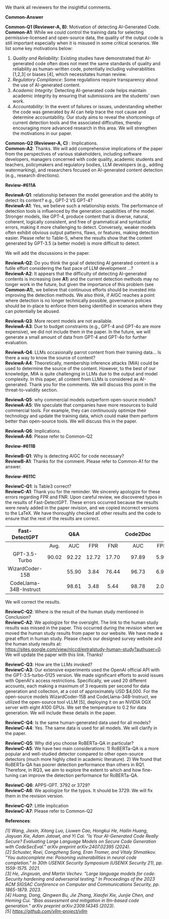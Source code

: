 We thank all reviewers for the insightful comments.

**Common-Answer**

**Common-Q1 (Reviewer-A, B)**: Motivation of detecting AI-Generated Code.\
**Common-A1**: While we could control the training data for selecting permissive-licensed and open-source data, the quality of the output code is still important especially when it is misused in some critical scenarios. We list some key motivations below:

1) *Quality and Reliability*: Existing studies have demonstrated that AI-generated code often does not meet the same standards of quality and reliability as human-written code, potentially including vulnerabilities [1,2,3] or biases [4], which necessitates human review.
2) *Regulatory Compliance*: Some regulations require transparency about the use of AI-generated content.
3) *Academic Integrity*: Detecting AI-generated code helps maintain academic integrity by ensuring that submissions are the students' own work.
4) *Accountability*: In the event of failures or issues, understanding whether the code was generated by AI can help trace the root cause and determine accountability.
Our study aims to reveal the shortcomings of current detection tools and the associated difficulties, thereby encouraging more advanced research in this area.
We will strengthen the motivations in our paper.

**Common-Q2 (Reviewer-A, C)** :  Implications.\
**Common-A2**: Thanks. We will add comprehensive implications of the paper from the perspectives of various stakeholders, including software developers, managers concerned with code quality, academic students and teachers, policymakers and regulatory bodies, LLM developers (e.g., adding watermarking), and researchers focused on AI-generated content detection (e.g., research directions).


**Review-#611A**

**ReviewA-Q1**: relationship between the model generation and the ability to detect its content? e.g., GPT-2 VS GPT-4?\
**ReviewA-A1**:  Yes, we believe such a relationship exists. The performance of detection tools is influenced by the generation capabilities of the model. Stronger models, like GPT-4, produce content that is diverse, natural, coherent, logically consistent, and free of grammatical and syntactical errors, making it more challenging to detect. Conversely, weaker models often exhibit obvious output patterns, flaws, or features, making detection easier. Please refer to Table-5, where the results show that the content generated by GPT-3.5 (a better model) is more difficult to detect.

We will add the discussions in the paper.


**ReviewA-Q2**: Do you think the goal of detecting AI generated content is a futile effort considering the fast pace of LLM development …?\
**ReviewA-A2**:   It appears that the difficulty of detecting AI-generated contents is increasing (see **A1**) and the current detection methods may no longer work in the future, but given the importance of this problem (see **Common-A1**), we believe that continuous efforts should be invested into improving the detection methods. We also think, if AIGC reaches a point where detection is no longer technically possible, governance policies should be in-place to enforce them being identified in scenarios where they can potentially be abused.


**ReviewA-Q3**: More recent models are not available.\
**ReviewA-A3**: Due to budget constraints (e.g., GPT-4 and GPT-4o are more expensive), we did not include them in the paper. In the future, we will generate a small amount of data from GPT-4 and GPT-4o for further evaluation.


**ReviewA-Q4**:  LLMs occasionally parrot content from their training data… Is there a way to know the source of content?\
**ReviewA-A4**:  Theoretically, membership inference attacks (MIA) could be used to determine the source of the content. However, to the best of our knowledge, MIA is quite challenging in LLMs due to the output and model complexity. In this paper, all content from LLMs is considered as AI-generated.
Thank you for the comments. We will discuss this point in the threat-to-validity section.

**ReviewA-Q5**:  why commercial models outperform open-source models?\
**ReviewA-A5**: We speculate that companies have more resources to build commercial tools. For example, they can continuously optimize their technology and update the training data, which could make them perform better than open-source tools. We will discuss this in the paper.

**ReviewA-Q6**:  Implications.\
**ReviewA-A6**: Please refer to Common-Q2


**Review-#611B**


**ReviewB-Q1**: Why is detecting AIGC for code necessary?\
**ReviewB-A1**:  Thanks for the comment. Please refer to Common-A1 for the answer. 


**Review-#611C**

**ReviewC-Q1**: Is Table3 correct?\
**ReviewC-A1**: Thank you for the reminder. We sincerely apologize for these errors regarding FPR and FNR. Upon careful review, we discovered typos in the results of Fast-DetectGPT. These errors occurred because the results were newly added in the paper revision, and we copied incorrect versions to the LaTeX. We have thoroughly checked all other results and the code to ensure that the rest of the results are correct.

|          Fast-DetectGPT         |           | Q&A |        |        | Code2Doc |       |        |           | CONCODE |        |        | CONCODE |        |        | APPS |        |        |
|:----------------------:|:---------:|:-------:|:------:|:------:|:------------:|:-----:|:------:|:---------:|:-----------:|:------:|:------:|:-----------:|:------:|:------:|:--------:|:------:|:------:|
|                        | Avg. |   AUC   |   FPR  |   FNR  |      AUC     |  FPR  |   FNR  | Avg. |     AUC     |   FPR  |   FNR  |     AUC     |   FPR  |   FNR  |    AUC   |   FPR  |   FNR  |
|      GPT-3.5-Turbo     |   90.02  |  92.22 | 12.72 | 17.70 |    97.89    | 5.92 |  8.63 |   72.88  |    54.36   | 68.13 | 15.40 |    57.65   | 57.07 | 30.49 |  59.91  | 63.30 | 19.62 |
|     WizardCoder-15B    |           |  55.90 |  3.84 | 76.44 |    96.73    | 6.91 | 11.51 |           |    92.21   | 13.20 | 17.32 |    83.03   | 27.22 | 24.03 |  71.01  | 44.85 | 24.16 |
| CodeLlama-34B-Instruct |           |  98.61 |  3.48 |  5.44 |    98.78    | 2.00 |  5.44 |           |    81.65   | 20.72 | 31.30 |    78.84   | 30.45 | 28.11 |  77.26  | 36.09 | 22.73 |


We will correct the results.

**ReviewC-Q2**: Where is the result of the human study mentioned in Conclusion?\
**ReviewC-A2**: We apologize for the oversight. The link to the human study results was missed in the paper. This occurred during the revision when we moved the human study results from paper to our website. We have made a great effort in human study. Please check our designed survey website and the human study results at: https://sites.google.com/view/nlccd/extralstudy-human-study?authuser=0. We will update the paper with this link. Thanks!



**ReviewC-Q3**:  How are the LLMs invoked?\
**ReviewC-A3**:  Our extensive experiments used the OpenAI official API with the GPT-3.5-turbo-0125 version. We made significant efforts to avoid issues with OpenAI's access restrictions. Specifically, we used 20 different accounts, each making a maximum of 3 requests per second for data generation and collection, at a cost of approximately USD $4,000.
For the open-source models WizardCoder-15B and CodeLlama-34B-Instruct, we utilized the open-source tool vLLM [5], deploying it on an NVIDIA DGX server with eight A100 GPUs. We set the temperature to 0.2 for data generation.
We will include these details in the paper.



**ReviewC-Q4**: Is the same human-generated data used for all models? \
**ReviewC-A4**: Yes. The same data is used for all models. We will clarify in the paper.


**ReviewC-Q5**: Why did you choose RoBERTa-QA in particular? \
**ReviewC-A5**: We have two main considerations: 1) RoBERTa-QA is a more popular and well-studied detector compared to other open-source detectors (much more highly cited in academic literature). 2) We found that RoBERTa-QA has poorer detection performance than others in RQ1. Therefore, in RQ3, we aim to explore the extent to which and how fine-tuning can improve the detection performance for RoBERTa-QA.


**ReviewC-Q6**: APPS-GPT. 3792 or 3729?\
**ReviewC-A6**: We apologize for the typos. It should be 3729. We will fix them in the revision version.


**ReviewC-Q7**: Little implication\
**ReviewC-A7**: Please refer to Common-Q2


**References**: 

*[1] Wang, Jiexin, Xitong Luo, Liuwen Cao, Hongkui He, Hailin Huang, Jiayuan Xie, Adam Jatowt, and Yi Cai. "Is Your AI-Generated Code Really Secure? Evaluating Large Language Models on Secure Code Generation with CodeSecEval." arXiv preprint arXiv:2407.02395 (2024).*\
*[2] Schuster, Roei, Congzheng Song, Eran Tromer, and Vitaly Shmatikov. "You autocomplete me: Poisoning vulnerabilities in neural code completion." In 30th USENIX Security Symposium (USENIX Security 21), pp. 1559-1575. 2021.*\
*[3] He, Jingxuan, and Martin Vechev. "Large language models for code: Security hardening and adversarial testing." In Proceedings of the 2023 ACM SIGSAC Conference on Computer and Communications Security, pp. 1865-1879. 2023.*\
*[4] Huang, Dong, Qingwen Bu, Jie Zhang, Xiaofei Xie, Junjie Chen, and Heming Cui. "Bias assessment and mitigation in llm-based code generation." arXiv preprint arXiv:2309.14345 (2023).*\
*[5] https://github.com/vllm-project/vllm*
